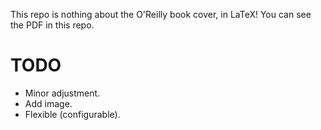 This repo is nothing about the O'Reilly book cover, in LaTeX! You can see the PDF in this repo.

# TODO

* Minor adjustment.
* Add image.
* Flexible (configurable).
